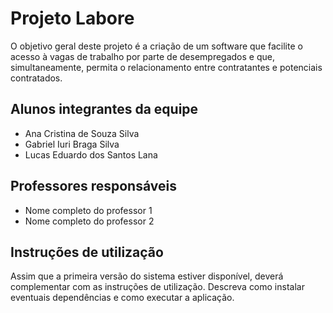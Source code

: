 # Projeto Labore

O objetivo geral deste projeto é a criação de um software que facilite o acesso à vagas de trabalho por parte de desempregados e que, simultaneamente, permita o relacionamento entre contratantes e potenciais contratados.

## Alunos integrantes da equipe

* Ana Cristina de Souza Silva
* Gabriel Iuri Braga Silva
* Lucas Eduardo dos Santos Lana

## Professores responsáveis

* Nome completo do professor 1
* Nome completo do professor 2

## Instruções de utilização

Assim que a primeira versão do sistema estiver disponível, deverá complementar com as instruções de utilização. Descreva como instalar eventuais dependências e como executar a aplicação.
